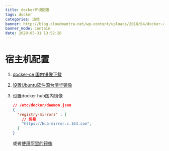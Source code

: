 ```yaml
---
title: docker环境配置
tags: docker
categories: 运维
banner: http://blog.cloudmantra.net/wp-content/uploads/2018/04/docker-cloudmantra-aws.png
banner_mode: contain
date: 2020-05-31 13:52:28
---
```



# 宿主机配置

1. [docker-ce 国内镜像下载](https://mirrors.tuna.tsinghua.edu.cn/help/docker-ce/)

2. [设置Ubuntu软件源为清华镜像](https://mirrors.tuna.tsinghua.edu.cn/help/ubuntu/)

3. 设置docker hub国内镜像

   ```json
   // /etc/docker/daemon.json
   {
     "registry-mirrors" : [
       // 网易
       "https://hub-mirror.c.163.com",
     ]
   }
   ```

   或者[使用阿里的镜像](https://yq.aliyun.com/articles/29941)

